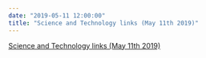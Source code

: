 ```yaml
---
date: "2019-05-11 12:00:00"
title: "Science and Technology links (May 11th 2019)"
---
```


[Science and Technology links (May 11th 2019)](/lemire/blog/2019/05-11-science-and-technology-links-may-11th-2019)

